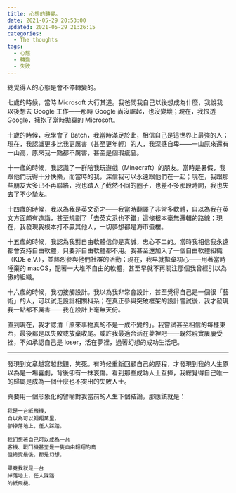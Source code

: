 ```yaml
---
title: 心態的轉變。
date: 2021-05-29 20:53:00
updated: 2021-05-29 21:26:15
categories:
  - The thoughts
tags:
  - 心態
  - 轉變
  - 失敗
---
```


總覺得人的心態是會不停轉變的。

七歲的時候，當時 Microsoft 大行其道。我爸問我自己以後想成為什麼，我說我以後想去 Google 工作——那時 Google 尚沒崛起，也沒變壞；現在，我恨透 Google，擁抱了當時拋棄的 Microsoft。

十歲的時候，我學會了 Batch，我當時滿足於此，相信自己是這世界上最強的人；現在，我認識更多比我更厲害（甚至更年輕）的人，我深感自卑——一山原來還有一山高，原來我一點都不厲害，甚至是個瑕疵品。

十一歲的時候，我認識了一群陪我玩遊戲（Minecraft）的朋友。當時是暑假，我跟他們玩得十分快樂，而當時的我，深信我可以永遠跟他們在一起；現在，我跟那些朋友大多已不再聯絡，我也踏入了截然不同的圈子，也差不多那段時間，我也失去了不少摯友。

十四歲的時候，我以為我是英文奇才——我當時翻譯了非常多軟體，自以為我在英文方面頗有造詣，甚至規劃了「去英文系也不錯」這條根本毫無邏輯的路線；現在，我發現我根本打不贏其他人，一切夢想都是海市蜃樓。

十五歲的時候，我認為我對自由軟體信仰是真誠，忠心不二的。當時我相信我永遠都會支持自由軟體，只要非自由軟體都不用。我甚至還加入了一個自由軟體組織（KDE e.V.），並熱烈參與他們社群的活動；現在，我早就拋棄初心——用著當時唾棄的 macOS，配著一大堆不自由的軟體，甚至早就不再關注那個我曾經引以為傲的組織。

十六歲的時候，我初接觸設計。我以為我非常會設計，甚至覺得自己是一個很「藝術」的人，可以試走設計相關科系；在真正參與突破框架的設計嘗試後，我才發現我一點都不厲害——我在設計上毫無天份。

直到現在，我才認清「原來事物真的不是一成不變的」。我嘗試甚至相信的每樣東西，最後都是以失敗或放棄收尾。或許我最適合活在夢裡吧——既然現實屢屢受挫，不如承認自己是 loser，活在夢裡，過著幻想的成功生活吧。

---

發現到文章越寫越悲觀，笑死。有時候重新回顧自己的歷程，才發現到我的人生原以為是一場喜劇，背後卻有一抹哀傷。看到那些成功人士互捧，我總覺得自己唯一的歸屬是成為一個什麼也不突出的失敗人士。

真要用一個形象化的譬喻對我當前的人生下個結論，那應該就是：

    我是一台紙飛機，
    自以為可以翱翔萬里，
    卻掉落地上，任人踩踏。

    我幻想著自己可以成為一台
    客機、戰鬥機甚至是一隻自由翱翔的鳥
    但終究最後，都是幻想，
    
    畢竟我就是一台
    掉落地上，任人踩踏
    的紙飛機。
